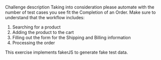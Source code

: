 Challenge description
Taking into consideration please automate with the number of test cases you see fit the Completion of an Order. 
Make sure to understand that the workflow includes: 
1. Searching for a product
2. Adding the product to the cart
3. Filling out the form for the Shipping and Billing information
4. Processing the order


This exercise implements fakerJS to generate fake test data.